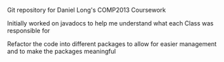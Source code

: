 Git repository for Daniel Long's COMP2013 Coursework

Initially worked on javadocs to help me understand what each Class was responsible for

Refactor the code into different packages to allow for easier management and to make the packages meaningful